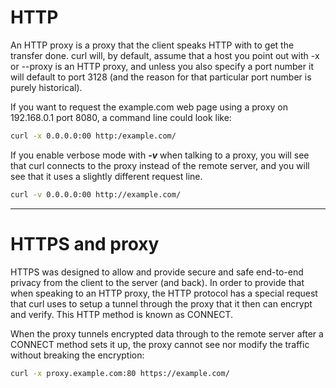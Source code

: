 # HTTP

An HTTP proxy is a proxy that the client speaks HTTP with to get the transfer done. curl will, by default, assume that a host you point out with -x or --proxy is an HTTP proxy, and unless you also specify a port number it will default to port 3128 (and the reason for that particular port number is purely historical).

If you want to request the example.com web page using a proxy on 192.168.0.1 port 8080, a command line could look like:
```bash
curl -x 0.0.0.0:00 http:/example.com/
```


If you enable verbose mode with ***-v*** when talking to a proxy, you will see that curl connects to the proxy instead of the remote server, and you will see that it uses a slightly different request line.

```bash
curl -v 0.0.0.0:00 http://example.com/
```

-----------------------------------------------------------------------------------------------------------

# HTTPS and proxy

HTTPS was designed to allow and provide secure and safe end-to-end privacy from the client to the server (and back). In order to provide that when speaking to an HTTP proxy, the HTTP protocol has a special request that curl uses to setup a tunnel through the proxy that it then can encrypt and verify. This HTTP method is known as CONNECT.

When the proxy tunnels encrypted data through to the remote server after a CONNECT method sets it up, the proxy cannot see nor modify the traffic without breaking the encryption:


```bash
curl -x proxy.example.com:80 https://example.com/
```
















